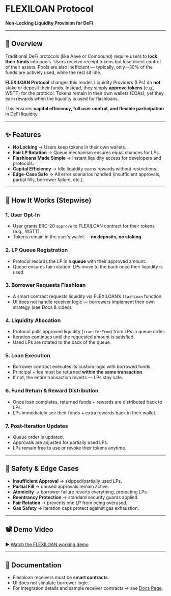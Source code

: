 

# FLEXILOAN Protocol

**Non-Locking Liquidity Provision for DeFi**

---

## 📌 Overview

Traditional DeFi protocols (like Aave or Compound) require users to **lock their funds** into pools. Users receive receipt tokens but lose direct control of their assets. Pools are also inefficient — typically, only \~30% of the funds are actively used, while the rest sit idle.

**FLEXILOAN Protocol** changes this model. Liquidity Providers (LPs) do **not** stake or deposit their funds. Instead, they simply **approve tokens** (e.g., WSTT) for the protocol. Tokens remain in their own wallets (EOAs), yet they earn rewards when the liquidity is used for flashloans.

This ensures **capital efficiency, full user control, and flexible participation** in DeFi liquidity.

---

## ✨ Features

* **No Locking** → Users keep tokens in their own wallets.
* **Fair LP Rotation** → Queue mechanism ensures equal chances for LPs.
* **Flashloans Made Simple** → Instant liquidity access for developers and protocols.
* **Capital Efficiency** → Idle liquidity earns rewards without restrictions.
* **Edge-Case Safe** → All error scenarios handled (insufficient approvals, partial fills, borrower failure, etc.).

---

## 🔄 How It Works (Stepwise)

### 1. User Opt-In

* User grants ERC-20 `approve` to FLEXILOAN contract for their tokens (e.g., WSTT).
* Tokens remain in the user’s wallet — **no deposits, no staking**.

### 2. LP Queue Registration

* Protocol records the LP in a **queue** with their approved amount.
* Queue ensures fair rotation: LPs move to the back once their liquidity is used.

### 3. Borrower Requests Flashloan

* A smart contract requests liquidity via FLEXILOAN’s `flashLoan` function.
* UI does not handle receiver logic — borrowers implement their own strategy (see Docs & video).

### 4. Liquidity Allocation

* Protocol pulls approved liquidity (`transferFrom`) from LPs in queue order.
* Iteration continues until the requested amount is satisfied.
* Used LPs are rotated to the back of the queue.

### 5. Loan Execution

* Borrower contract executes its custom logic with borrowed funds.
* Principal + fee must be returned **within the same transaction**.
* If not, the entire transaction reverts — LPs stay safe.

### 6. Fund Return & Reward Distribution

* Once loan completes, returned funds + rewards are distributed back to LPs.
* LPs immediately see their funds + extra rewards back in their wallet.

### 7. Post-Iteration Updates

* Queue order is updated.
* Approvals are adjusted for partially used LPs.
* LPs remain free to use or revoke their tokens anytime.

---

## 🔐 Safety & Edge Cases

* **Insufficient Approval** → skipped/partially used LPs.
* **Partial Fill** → unused approvals remain active.
* **Atomicity** → borrower failure reverts everything, protecting LPs.
* **Reentrancy Protection** → standard security guards applied.
* **Fair Rotation** → prevents one LP from being overused.
* **Gas Safety** → iteration caps protect against gas exhaustion.

---

## 📽 Demo Video

▶️ [Watch the FLEXILOAN working demo](https://youtu.be/QvWhS5YojyE)

---

## 📖 Documentation

* Flashloan receivers must be **smart contracts**.
* UI does not simulate borrower logic.
* For integration details and sample receiver contracts → see [Docs Page]().
